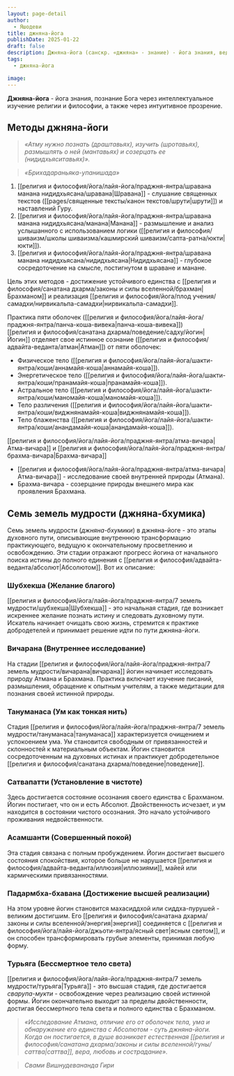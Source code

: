 ```yaml
---
layout: page-detail
author:
  - Яшодеви
title: джняна-йога
publishDate: 2025-01-22
draft: false
description: Джняна-йога (санскр. «джняна» - знание) - йога знания, ведущая к просветлению сознания через прямое переживание истинной природы сознания. Основой является философия адвайта-веданты, изложенная в упанишадах, трудах Авадхуты Даттатреи, риши Васиштхи, Ади Шанкарачарьи и других.
tags:
  - джняна-йога

image: 
---
```

**Джняна-йога** - йога знания, познание Бога через интеллектуальное изучение религии и философии, а также через интуитивное прозрение.
## Методы джняна-йоги
>*«Атму нужно познать (драштавьях), изучить (шротавьях), размышлять о ней (мантавьях) и созерцать ее (нидидхьяситавьях)».*  

>*«Брихадараньяка-упанишада»*

1. [[религия и философия/йога/лайя-йога/праджня-янтра/шравана манана нидидхьясана/шравана|Шравана]] - слушание священных текстов ([[pages/священные тексты/канон текстов/шрути|шрути]]) и наставлений Гуру.
2. [[религия и философия/йога/лайя-йога/праджня-янтра/шравана манана нидидхьясана/манана|Манана]] - размышление и анализ услышанного с использованием логики ([[религия и философия/шиваизм/школы шиваизма/кашмирский шиваизм/сапта-ратна/юкти|юкти]]).
3. [[религия и философия/йога/лайя-йога/праджня-янтра/шравана манана нидидхьясана/нидидхьясана|Нидидхьясана]] - глубокое сосредоточение на смысле, постигнутом в шраване и манане.

Цель этих методов - достижение устойчивого единства с [[религия и философия/санатана дхарма/законы и силы вселенной/брахман|Брахманом]] и реализация [[религия и философия/йога/плод учения/самадхи/нирвикальпа-самадхи|нирвикальпа-самадхи]].

Практика пяти оболочек ([[религия и философия/йога/лайя-йога/праджня-янтра/панча-коша-вивека|панча-коша-вивека]])  
[[религия и философия/санатана дхарма/поведение/садху/йогин|Йогин]] отделяет свое истинное сознание ([[религия и философия/адвайта-веданта/атман|Атман]]) от пяти оболочек:

- Физическое тело ([[религия и философия/йога/лайя-йога/шакти-янтра/коши/аннамайя-коша|аннамайя-коша]]).
- Энергетическое тело ([[религия и философия/йога/лайя-йога/шакти-янтра/коши/пранамайя-коша|пранамайя-коша]]).
- Астральное тело ([[религия и философия/йога/лайя-йога/шакти-янтра/коши/маномайя-коша|маномайя-коша]]).
- Тело различения ([[религия и философия/йога/лайя-йога/шакти-янтра/коши/виджнянамайя-коша|виджнянамайя-коша]]).
- Тело блаженства ([[религия и философия/йога/лайя-йога/шакти-янтра/коши/анандамайя-коша|анандамайя-коша]]).

[[религия и философия/йога/лайя-йога/праджня-янтра/атма-вичара|Атма-вичара]] и [[религия и философия/йога/лайя-йога/праджня-янтра/брахма-вичара|Брахма-вичара]]

- [[религия и философия/йога/лайя-йога/праджня-янтра/атма-вичара|Атма-вичара]] - исследование своей внутренней природы (Атмана).
- Брахма-вичара - созерцание природы внешнего мира как проявления Брахмана.

## Семь земель мудрости (джняна-бхумика)
Семь земель мудрости (_джняна-бхумики_) в джняна-йоге - это этапы духовного пути, описывающие внутреннюю трансформацию практикующего, ведущую к окончательному просветлению и освобождению. Эти стадии отражают прогресс йогина от начального поиска истины до полного единения с [[религия и философия/адвайта-веданта/абсолют|Абсолютом]]. Вот их описание:

### Шубхекша (Желание благого)
[[религия и философия/йога/лайя-йога/праджня-янтра/7 земель мудрости/шубхекша|Шубхекша]] - это начальная стадия, где возникает искреннее желание познать истину и следовать духовному пути. Искатель начинает очищать свою жизнь, стремится к практике добродетелей и принимает решение идти по пути джняна-йоги.

### Вичарана (Внутреннее исследование)
На стадии [[религия и философия/йога/лайя-йога/праджня-янтра/7 земель мудрости/вичарана|вичарана]] йогин начинает исследовать природу Атмана и Брахмана. Практика включает изучение писаний, размышления, обращение к опытным учителям, а также медитации для познания своей истинной природы.

### Тануманаса (Ум как тонкая нить)
Стадия [[религия и философия/йога/лайя-йога/праджня-янтра/7 земель мудрости/тануманаса|тануманаса]] характеризуется очищением и успокоением ума. Ум становится свободным от привязанностей и склонностей к материальным объектам. Йогин становится сосредоточенным на духовных истинах и практикует добродетельное [[религия и философия/санатана дхарма/поведение|поведение]].

### Сатвапатти (Установление в чистоте)
Здесь достигается состояние осознания своего единства с Брахманом. Йогин постигает, что он и есть Абсолют. Двойственность исчезает, и ум находится в состоянии чистого осознания. Это начало устойчивого проживания недвойственности.

### Асамшанти (Совершенный покой)
Эта стадия связана с полным пробуждением. Йогин достигает высшего состояния спокойствия, которое больше не нарушается [[религия и философия/адвайта-веданта/иллюзия|иллюзиями]], майей или кармическими привязанностями.

### Падармбха-бхавана (Достижение высшей реализации)
На этом уровне йогин становится махасиддхой или сиддха-пурушей - великим достигшим. Его [[религия и философия/санатана дхарма/законы и силы вселенной/энергия|энергия]] соединяется с [[религия и философия/йога/лайя-йога/джьоти-янтра/ясный свет|ясным светом]], и он способен трансформировать грубые элементы, принимая любую форму.

### Турьяга (Бессмертное тело света)
[[религия и философия/йога/лайя-йога/праджня-янтра/7 земель мудрости/турьяга|Турьяга]] - это высшая стадия, где достигается _сварупа-мукти_ - освобождение через реализацию своей истинной формы. Йогин окончательно выходит за пределы двойственности, достигая бессмертного тела света и полного единства с Брахманом.

>*«Исследование Атмана, отличие его от оболочек тела, ума и обнаружение его единства с Абсолютом - суть джняна-йоги. Когда он постигается, в душе возникает естественная [[религия и философия/санатана дхарма/законы и силы вселенной/гуны/саттва|саттва]], вера, любовь и сострадание».*

>*Свами Вишнудевананда Гири*